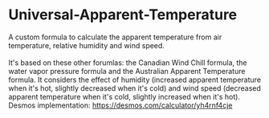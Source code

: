 # Universal-Apparent-Temperature
A custom formula to calculate the apparent temperature from air temperature, relative humidity and wind speed.<br/><br/>
It's based on these other forumlas: the Canadian Wind Chill formula, the water vapor pressure formula and the Australian Apparent Temperature formula.
It considers the effect of humidity (increased apparent temperature when it's hot, slightly decreased when it's cold) and wind speed (decreased
apparent temperature when it's cold, slightly increased when it's hot).
Desmos implementation: https://desmos.com/calculator/yh4rnf4cje
